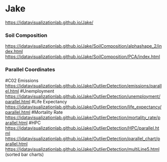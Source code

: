 # Jake
https://idatavisualizationlab.github.io/Jake/

### Soil Composition
https://idatavisualizationlab.github.io/Jake/SoilComposition/alphashape_2/index.html
https://idatavisualizationlab.github.io/Jake/SoilComposition/PCA/index.html



### Parallel Coordinates
#C02 Emissions
https://idatavisualizationlab.github.io/Jake/OutlierDetection/emissions/parallel.html
#Unemployment
https://idatavisualizationlab.github.io/Jake/OutlierDetection/unemployment/parallel.html
#Life Expectancy
https://idatavisualizationlab.github.io/Jake/OutlierDetection/life_expectancy/parallel.html
#Mortality Rate
https://idatavisualizationlab.github.io/Jake/OutlierDetection/mortality_rate/parallel.html
#HPC
https://idatavisualizationlab.github.io/Jake/OutlierDetection/HPC/parallel.html
https://idatavisualizationlab.github.io/Jake/OutlierDetection/parallel_chart/parallel.html
https://idatavisualizationlab.github.io/Jake/OutlierDetection/multiLine5.html (sorted bar charts)
